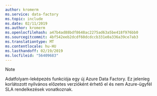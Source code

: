 ```yaml
---
author: kromerm
ms.service: data-factory
ms.topic: include
ms.date: 02/11/2019
ms.author: kromerm
ms.openlocfilehash: a47b4ad88bdf8648ac2275ad63a5be418f976bb0
ms.sourcegitcommit: 4bf542eeb2dcdf60dcdccb331e0a336a39ce7ab3
ms.translationtype: MT
ms.contentlocale: hu-HU
ms.lasthandoff: 02/19/2019
ms.locfileid: "56409683"
---
```

> [!NOTE] 
> Adatfolyam-leképezés funkciója egy új Azure Data Factory. Ez jelenleg korlátozott nyilvános előzetes verzióként érhető el és nem Azure-ügyfél SLA rendelkezések vonatkoznak.
